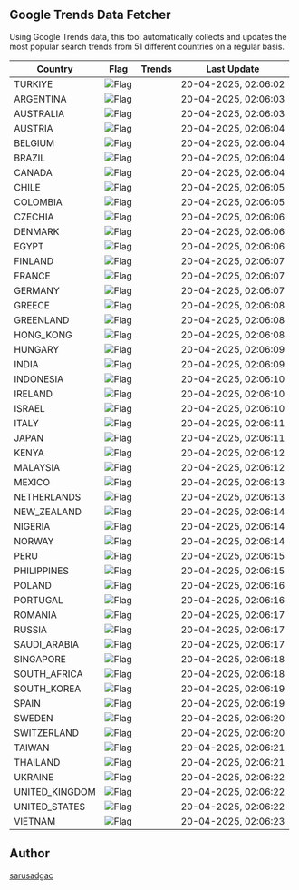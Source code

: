 
## Google Trends Data Fetcher

Using Google Trends data, this tool automatically collects and updates the most popular search trends from 51 different countries on a regular basis.


| Country | Flag | Trends | Last Update |
| --- | --- | --- | --- |
| TURKIYE | ![Flag](https://flagcdn.com/16x12/tr.png) |  | 20-04-2025, 02:06:02 |
| ARGENTINA | ![Flag](https://flagcdn.com/16x12/ar.png) |  | 20-04-2025, 02:06:03 |
| AUSTRALIA | ![Flag](https://flagcdn.com/16x12/au.png) |  | 20-04-2025, 02:06:03 |
| AUSTRIA | ![Flag](https://flagcdn.com/16x12/at.png) |  | 20-04-2025, 02:06:04 |
| BELGIUM | ![Flag](https://flagcdn.com/16x12/be.png) |  | 20-04-2025, 02:06:04 |
| BRAZIL | ![Flag](https://flagcdn.com/16x12/br.png) |  | 20-04-2025, 02:06:04 |
| CANADA | ![Flag](https://flagcdn.com/16x12/ca.png) |  | 20-04-2025, 02:06:04 |
| CHILE | ![Flag](https://flagcdn.com/16x12/cl.png) |  | 20-04-2025, 02:06:05 |
| COLOMBIA | ![Flag](https://flagcdn.com/16x12/co.png) |  | 20-04-2025, 02:06:05 |
| CZECHIA | ![Flag](https://flagcdn.com/16x12/cz.png) |  | 20-04-2025, 02:06:06 |
| DENMARK | ![Flag](https://flagcdn.com/16x12/dk.png) |  | 20-04-2025, 02:06:06 |
| EGYPT | ![Flag](https://flagcdn.com/16x12/eg.png) |  | 20-04-2025, 02:06:06 |
| FINLAND | ![Flag](https://flagcdn.com/16x12/fi.png) |  | 20-04-2025, 02:06:07 |
| FRANCE | ![Flag](https://flagcdn.com/16x12/fr.png) |  | 20-04-2025, 02:06:07 |
| GERMANY | ![Flag](https://flagcdn.com/16x12/de.png) |  | 20-04-2025, 02:06:07 |
| GREECE | ![Flag](https://flagcdn.com/16x12/gr.png) |  | 20-04-2025, 02:06:08 |
| GREENLAND | ![Flag](https://flagcdn.com/16x12/gl.png) |  | 20-04-2025, 02:06:08 |
| HONG_KONG | ![Flag](https://flagcdn.com/16x12/hk.png) |  | 20-04-2025, 02:06:08 |
| HUNGARY | ![Flag](https://flagcdn.com/16x12/hu.png) |  | 20-04-2025, 02:06:09 |
| INDIA | ![Flag](https://flagcdn.com/16x12/in.png) |  | 20-04-2025, 02:06:09 |
| INDONESIA | ![Flag](https://flagcdn.com/16x12/id.png) |  | 20-04-2025, 02:06:10 |
| IRELAND | ![Flag](https://flagcdn.com/16x12/ie.png) |  | 20-04-2025, 02:06:10 |
| ISRAEL | ![Flag](https://flagcdn.com/16x12/il.png) |  | 20-04-2025, 02:06:10 |
| ITALY | ![Flag](https://flagcdn.com/16x12/it.png) |  | 20-04-2025, 02:06:11 |
| JAPAN | ![Flag](https://flagcdn.com/16x12/jp.png) |  | 20-04-2025, 02:06:11 |
| KENYA | ![Flag](https://flagcdn.com/16x12/ke.png) |  | 20-04-2025, 02:06:12 |
| MALAYSIA | ![Flag](https://flagcdn.com/16x12/my.png) |  | 20-04-2025, 02:06:12 |
| MEXICO | ![Flag](https://flagcdn.com/16x12/mx.png) |  | 20-04-2025, 02:06:13 |
| NETHERLANDS | ![Flag](https://flagcdn.com/16x12/nl.png) |  | 20-04-2025, 02:06:13 |
| NEW_ZEALAND | ![Flag](https://flagcdn.com/16x12/nz.png) |  | 20-04-2025, 02:06:14 |
| NIGERIA | ![Flag](https://flagcdn.com/16x12/ng.png) |  | 20-04-2025, 02:06:14 |
| NORWAY | ![Flag](https://flagcdn.com/16x12/no.png) |  | 20-04-2025, 02:06:14 |
| PERU | ![Flag](https://flagcdn.com/16x12/pe.png) |  | 20-04-2025, 02:06:15 |
| PHILIPPINES | ![Flag](https://flagcdn.com/16x12/ph.png) |  | 20-04-2025, 02:06:15 |
| POLAND | ![Flag](https://flagcdn.com/16x12/pl.png) |  | 20-04-2025, 02:06:16 |
| PORTUGAL | ![Flag](https://flagcdn.com/16x12/pt.png) |  | 20-04-2025, 02:06:16 |
| ROMANIA | ![Flag](https://flagcdn.com/16x12/ro.png) |  | 20-04-2025, 02:06:17 |
| RUSSIA | ![Flag](https://flagcdn.com/16x12/ru.png) |  | 20-04-2025, 02:06:17 |
| SAUDI_ARABIA | ![Flag](https://flagcdn.com/16x12/sa.png) |  | 20-04-2025, 02:06:17 |
| SINGAPORE | ![Flag](https://flagcdn.com/16x12/sg.png) |  | 20-04-2025, 02:06:18 |
| SOUTH_AFRICA | ![Flag](https://flagcdn.com/16x12/za.png) |  | 20-04-2025, 02:06:18 |
| SOUTH_KOREA | ![Flag](https://flagcdn.com/16x12/kr.png) |  | 20-04-2025, 02:06:19 |
| SPAIN | ![Flag](https://flagcdn.com/16x12/es.png) |  | 20-04-2025, 02:06:19 |
| SWEDEN | ![Flag](https://flagcdn.com/16x12/se.png) |  | 20-04-2025, 02:06:20 |
| SWITZERLAND | ![Flag](https://flagcdn.com/16x12/ch.png) |  | 20-04-2025, 02:06:20 |
| TAIWAN | ![Flag](https://flagcdn.com/16x12/tw.png) |  | 20-04-2025, 02:06:21 |
| THAILAND | ![Flag](https://flagcdn.com/16x12/th.png) |  | 20-04-2025, 02:06:21 |
| UKRAINE | ![Flag](https://flagcdn.com/16x12/ua.png) |  | 20-04-2025, 02:06:22 |
| UNITED_KINGDOM | ![Flag](https://flagcdn.com/16x12/gb.png) |  | 20-04-2025, 02:06:22 |
| UNITED_STATES | ![Flag](https://flagcdn.com/16x12/us.png) |  | 20-04-2025, 02:06:22 |
| VIETNAM | ![Flag](https://flagcdn.com/16x12/vn.png) |  | 20-04-2025, 02:06:23 |


## Author
 [sarusadgac](https://x.com/sarusadgac)
